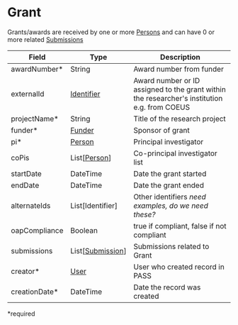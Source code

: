 # Grant

Grants/awards are received by one or more [Persons](Person.md) and can have 0 or more related [Submissions](Submission.md)

| Field  		| Type  		| Description |
| ------------- | ------------- | ------------- |
| awardNumber* | String | Award number from funder |
| externalId 	| [Identifier](Identifier.md) | Award number or ID assigned to the grant within the researcher's institution e.g. from COEUS |
| projectName* | String | Title of the research project |
| funder* | [Funder](Funder.md) | Sponsor of grant |
| pi* | [Person](Person.md) | Principal investigator |
| coPis | List[[Person](Person.md)] | Co-principal investigator list |
| startDate | DateTime | Date the grant started |
| endDate | DateTime | Date the grant ended |
| alternateIds | List[Identifier] | Other identifiers _need examples, do we need these?_ |
| oapCompliance | Boolean | true if compliant, false if not compliant |
| submissions | List[[Submission](Submission.md)] | Submissions related to Grant |
| creator* | [User](User.md) | User who created record in PASS |
| creationDate* | DateTime | Date the record was created |

*required
